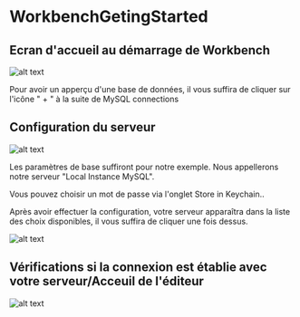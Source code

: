 # WorkbenchGetingStarted

## Ecran d'accueil au démarrage de Workbench

![alt text](https://i.imgur.com/M0AwdgR.png "welcomeScreen")

Pour avoir un apperçu d'une base de données, il vous suffira de cliquer sur l'icône " + " à la suite de MySQL connections


## Configuration du serveur 

![alt text](https://i.imgur.com/WAV78t5.png "serverConfiguration")

Les paramètres de base suffiront pour notre exemple. Nous appellerons notre serveur "Local Instance MySQL".

Vous pouvez choisir un mot de passe via l'onglet Store in Keychain..


Après avoir effectuer la configuration, votre serveur apparaîtra dans la liste des choix disponibles, il vous suffira de cliquer une fois dessus.

![alt text](https://i.imgur.com/8bIXife.png "LaunchServer")


## Vérifications si la connexion est établie avec votre serveur/Acceuil de l'éditeur

![alt text](https://i.imgur.com/VFQuGju.png "EditorRequest")
